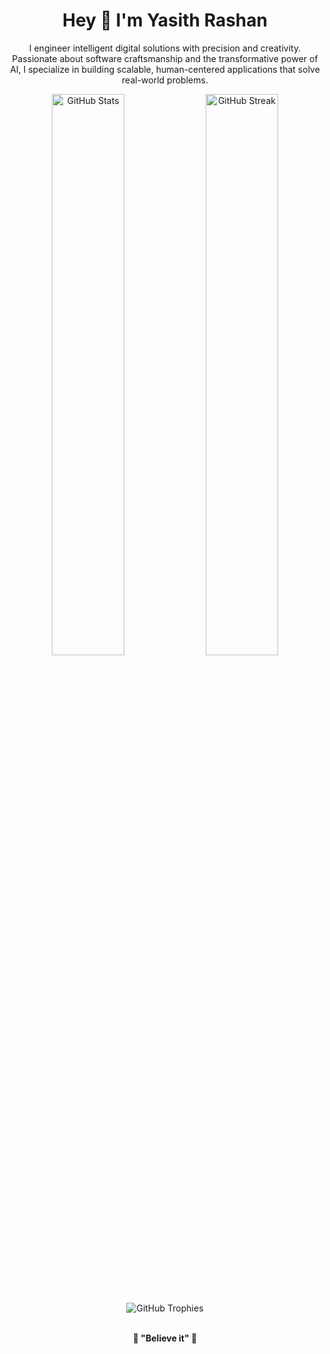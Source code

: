 <div align="center">
<!-- Name Heading (Modern Font) -->
<h1>
  Hey 👋 I'm Yasith Rashan
</h1>

<!-- Description -->
<p>
  I engineer intelligent digital solutions with precision and creativity. Passionate about software craftsmanship and the transformative power of AI, I specialize in building scalable, human-centered applications that solve real-world problems.
</p>

<!-- GitHub Stats Cards -->
<img width="48%" src="https://github-readme-stats.vercel.app/api?username=yasithrashan&show_icons=true&theme=default&hide_border=false&count_private=true&include_all_commits=true&bg_color=ffffff&title_color=4A90E2&text_color=333333&icon_color=7B68EE" alt="GitHub Stats" />
<img width="48%" src="https://github-readme-streak-stats.herokuapp.com/?user=yasithrashan&theme=default&hide_border=false&background=ffffff&stroke=4A90E2&ring=7B68EE&fire=FF6B6B&currStreakNum=333333&sideNums=333333&currStreakLabel=4A90E2&sideLabels=7B68EE&dates=666666" alt="GitHub Streak" />

<br><br>

<!-- GitHub Trophies -->
<img src="https://github-profile-trophy.vercel.app/?username=yasithrashan&theme=flat&no-frame=false&no-bg=true&margin-w=4&column=6&title_color=4A90E2&text_color=333333&icon_color=7B68EE" alt="GitHub Trophies" />
<br><br>

<!-- Footer Quote -->
<strong>💫 "Believe it" 💫</strong>
</div>
